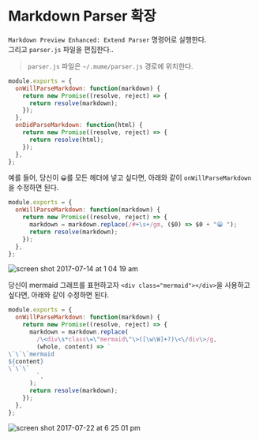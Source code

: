 # Markdown Parser 확장

`Markdown Preview Enhanced: Extend Parser` 명령어로 실행한다.  
그리고 `parser.js` 파일을 편집한다..

> `parser.js` 파일은 `~/.mume/parser.js` 경로에 위치한다.

```javascript
module.exports = {
  onWillParseMarkdown: function(markdown) {
    return new Promise((resolve, reject) => {
      return resolve(markdown);
    });
  },
  onDidParseMarkdown: function(html) {
    return new Promise((resolve, reject) => {
      return resolve(html);
    });
  },
};
```

예를 들어, 당신이 `😀`를 모든 헤더에 넣고 싶다면, 아래와 같이 `onWillParseMarkdown` 을 수정하면 된다.

```javascript
module.exports = {
  onWillParseMarkdown: function(markdown) {
    return new Promise((resolve, reject) => {
      markdown = markdown.replace(/#+\s+/gm, ($0) => $0 + "😀 ");
      return resolve(markdown);
    });
  },
};
```

![screen shot 2017-07-14 at 1 04 19 am](https://user-images.githubusercontent.com/1908863/28200243-78e1a10a-6830-11e7-836b-2defc528ee07.png)

당신이 mermaid 그래프를 표현하고자 `<div class="mermaid"></div>`을 사용하고 싶다면, 아래와 같이 수정하면 된다.

```javascript
module.exports = {
  onWillParseMarkdown: function(markdown) {
    return new Promise((resolve, reject) => {
      markdown = markdown.replace(
        /\<div\s*class\=\"mermaid\"\>([\w\W]+?)\<\/div\>/g,
        (whole, content) => `
\`\`\`mermaid
${content}
\`\`\`
        `,
      );
      return resolve(markdown);
    });
  },
};
```

![screen shot 2017-07-22 at 6 25 01 pm](https://user-images.githubusercontent.com/1908863/28495177-1a307b18-6f0b-11e7-9bfc-23213d7b2e35.png)

